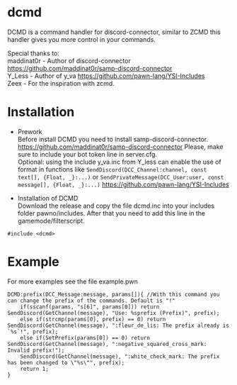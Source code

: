 # dcmd
DCMD is a command handler for discord-connector, similar to ZCMD this handler gives you more control in your commands.

Special thanks to: <br>
 maddinat0r - Author of discord-connector https://github.com/maddinat0r/samp-discord-connector<br>
 Y_Less - Author of y_va https://github.com/pawn-lang/YSI-Includes<br>
 Zeex - For the inspiration with zcmd.<br>
 
# Installation
- Prework<br>
Before install DCMD you need to install samp-discord-connector.
https://github.com/maddinat0r/samp-discord-connector
Please, make sure to include your bot token line in server.cfg.<br>
Optional: using the include y_va.inc from Y_less can enable the use of format in functions like
`SendDiscord(DCC_Channel:channel, const text[], {Float, _}:...)` or `SendPrivateMessage(DCC_User:user, const message[], {Float, _}:...)`
https://github.com/pawn-lang/YSI-Includes

- Installation of DCMD<br>
Download the release and copy the file dcmd.inc into your includes folder pawno/includes.
After that you need to add this line in the gamemode/filterscript.
```pawn
#include <dcmd>
```

# Example

For more examples see the file example.pwn

```pawn
DCMD:prefix(DCC_Message:message, params[]){ //With this command you can change the prefix of the commands. Default is "!"
	if(sscanf(params, "s[6]", params[0])) return SendDiscord(GetChannel(message), "Use: %sprefix (Prefix)", prefix);
	else if(strcmp(params[0], prefix) == 0) return SendDiscord(GetChannel(message), ":fleur_de_lis: The prefix already is `%s`!", prefix);
	else if(SetPrefix(params[0]) == 0) return SendDiscord(GetChannel(message), ":negative_squared_cross_mark: Invalid prefix!");
	SendDiscord(GetChannel(message), ":white_check_mark: The prefix has been changed to \"%s\"", prefix);
	return 1;
}
```
